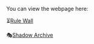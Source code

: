 You can view the webpage here: 

⏳[Rule Wall](https://ivans-11.github.io/rule-wall/)

🎭[Shadow Archive](https://ivans-11.github.io/rule-wall/shadow.html)

